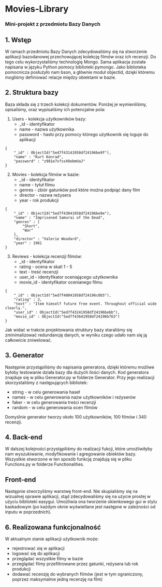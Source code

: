 # Movies-Library
### Mini-projekt z przedmiotu Bazy Danych


## 1. Wstęp

W ramach przedmiotu Bazy Danych zdecydowaliśmy się na stworzenie aplikacji bazodanowej przechowującej kolekcję filmów oraz ich recenzji. Do tego celu wykorzystaliśmy technologię Mongo. Sama aplikacja została napisana w języku Python pomocy biblioteki pymongo. Jako biblioteka pomocnicza posłużyło nam bson, a głównie moduł objectid, dzięki któremu mogliśmy definiować relacje między obiektami w bazie.

## 2. Struktura bazy

Baza składa się z trzech kolekcji dokumentów. Poniżej je wymieniliśmy, opisaliśmy, oraz wypisaliśmy ich potencjalne pola:
  1. Users - kolekcja użytkowników bazy:
     - _id - identyfikator
     - name - nazwa użytkownika
     - password - hasło przy pomocy którego użytkownik się loguje do aplikacji
```
{
    "_id" : ObjectId("5ed7f43141958df24196be9f"),
    "name" : "Kurt Konrad",
    "password" : "z981e7sfssXOebmUaJ"
}
```
2. Movies - kolekcja filmów w bazie:
     - _id - identyfikator
     - name - tytuł filmu
     - genres - zbiór gatunków pod które można podpiąć dany film
     - director - nazwa reżysera
     - year - rok produkcji
```
{
    "_id" : ObjectId("5ed7f43041958df24196be9e"),
    "name" : "Imprisoned Samurai of the Dead",
    "genres" : [ 
        "Short", 
        "War"
    ],
    "director" : "Valerie Woodard",
    "year" : 1961
}
```
3. Reviews - kolekcja recenzji filmów:
     - _id - identyfikator
     - rating - ocena w skali 1 - 5
     - text - treść recenzji
     - user_id - identyfikator oceniającego użytkownika
     - movie_id - identyfikator ocenianego filmu
```
{
    "_id" : ObjectId("5ed7f48041958df24196c0b5"),
    "rating" : 2,
    "text" : "Item himself future free event. Throughout official wide clearly.",
    "user_id" : ObjectId("5ed7f43241958df24196bebb"),
    "movie_id" : ObjectId("5ed7f43641958df24196bf63")
}
```
Jak widać w trakcie projektowania struktury bazy staraliśmy się zminimalizować redundancję danych, w wyniku czego udało nam się ją całkowicie zniwelować.

## 3. Generator
Następnie przystąpiliśmy do napisania generatora, dzięki któremu możliwe byłoby testowanie działa bazy dla dużych ilości danych. Kod generatora znajduje się w pliku Generator.py w folderze Generator. Przy jego realizacji skorzystaliśmy z następujących bibliotek:
- string - w celu generowania haseł
- names - w celu generowania nazw użytkowników i reżyserów
- faker - w celu generowania treści recenzji
- random - w celu generowania ocen filmów

Domyślnie generator tworzy około 100 użytkowników, 100 filmów i 340 recenzji.

## 4. Back-end

W dalszej kolejności przystąpiliśmy do realizacji fukcji, które umożliwiłyby nam wyszukiwanie, modyfikowanie i agregowanie obiektów bazy. Wszystkie stworzone w ten sposób funkcję znajdują się w pliku Functions.py w folderze Functionalities.

## Front-end

Następnie stworzyliśmy warstwę front-end. Nie skupialiśmy się na wizualnej oprawie aplikacji, stąd zdecydowaliśmy się na użycie prostej w użyciu biblioteki easygui. Umożliwia ona tworzenie okienkowego gui w stylu kaskadowym (po każdym oknie wyświetlane jest następne w zależności od inputu w poprzednich).

## 6. Realizowana funkcjonalność

W aktualnym stanie aplikacji użytkownik może:
- rejestrować się w aplikacji
- logować się do aplikacji
- przeglądać wszystkie filmy w bazie
- przeglądać filmy przefiltrowane przez gatunki, reżysera lub rok produkcji
- dodawać recenzję do wybranych filmów (jest w tym ograniczony, poprzez maksymalnie jedną recenzję na film)






